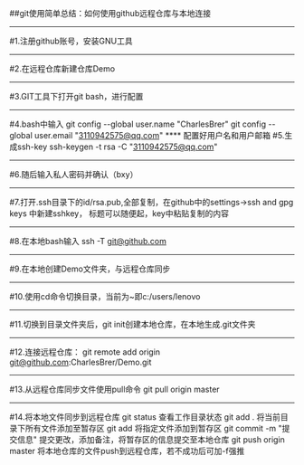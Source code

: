 ##git使用简单总结：如何使用github远程仓库与本地连接
****
#1.注册github账号，安装GNU工具
****	
#2.在远程仓库新建仓库Demo
****	
#3.GIT工具下打开git bash，进行配置
****	
#4.bash中输入
		git config --global user.name "CharlesBrer"
		git config --global user.email "3110942575@qq.com"
****		配置好用户名和用户邮箱
#5.生成ssh-key
		ssh-keygen -t rsa -C "3110942575@qq.com"
****	
#6.随后输入私人密码并确认（bxy）
****	
#7.打开.ssh目录下的id/rsa.pub,全部复制，在github中的settings->ssh and gpg keys 中新建sshkey，
	  标题可以随便起，key中粘贴复制的内容
****	
#8.在本地bash输入 ssh -T git@github.com
****	
#9.在本地创建Demo文件夹，与远程仓库同步
****	
#10.使用cd命令切换目录，当前为~即c:/users/lenovo
****	
#11.切换到目录文件夹后，git init创建本地仓库，在本地生成.git文件夹
****	
#12.连接远程仓库：
		git remote add origin git@github.com:CharlesBrer/Demo.git
****	
#13.从远程仓库同步文件使用pull命令
		git pull origin master
****		
#14.将本地文件同步到远程仓库
		git status 查看工作目录状态
		git add . 将当前目录下所有文件添加至暂存区
		git add <filename> 将指定文件添加到暂存区
		git commit -m "提交信息" 提交更改，添加备注，将暂存区的信息提交至本地仓库
		git push origin master 将本地仓库的文件push到远程仓库，若不成功后可加-f强推
		
		
